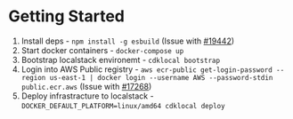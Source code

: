 # Getting Started

1. Install deps - `npm install -g esbuild` (Issue with [#19442](https://github.com/aws/aws-cdk/issues/19442))
1. Start docker containers - `docker-compose up`
2. Bootstrap localstack environemt - `cdklocal bootstrap`
3. Login into AWS Public registry - `aws ecr-public get-login-password --region us-east-1 | docker login --username AWS --password-stdin public.ecr.aws` (Issue with [#17268](https://github.com/aws/aws-cdk/issues/17268))
3. Deploy infrastracture to localstack - `DOCKER_DEFAULT_PLATFORM=linux/amd64 cdklocal deploy`  
